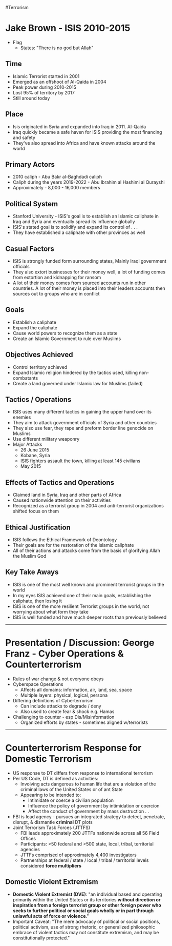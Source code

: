 #Terrorism
# Jake Brown - ISIS 2010-2015

- Flag
	- States: "There is no god but Allah"
## Time
- Islamic Terrorist started in 2001 
- Emerged as an offshoot of Al-Qaida in 2004
- Peak power during 2010-2015
- Lost 95% of territory by 2017
- Still around today

## Place
- Isis originated in Syria and expanded into Iraq in 2011. Al-Qaida 
- Iraq quickly became a safe haven for ISIS providing the most financing and safety
- They've also spread into Africa and have known attacks around the world

## Primary Actors
- 2010 caliph - Abu Bakr al-Baghdadi caliph
- Caliph during the years 2019-2022 - Abu Ibrahim al Hashimi al Qurayshi
- Approximately - 8,000 - 16,000 members

## Political System
- Stanford University - ISIS's goal is to establish an Islamic caliphate in Iraq and Syria and eventually spread its influence globally
- ISIS's stated goal is to solidify and expand its control of . . .
- They have established a caliphate with other provinces as well 

## Casual Factors
- ISIS is strongly funded form surrounding states, Mainly Iraqi government officials
- They also extort businesses for their money well, a lot of funding comes from extortion and kidnapping for ransom
- A lot of their money comes from sourced accounts run in other countries. A lot of their money is placed into their leaders accounts then sources out to groups who are in conflict

## Goals
- Establish a caliphate
- Expand the caliphate
- Cause world powers to recognize them as a state
- Create an Islamic Government to rule over Muslims

## Objectives Achieved
- Control territory achieved
- Expand Islamic religion hindered by the tactics used, killing non-combatants
- Create a land governed under Islamic law for Muslims (failed)

## Tactics / Operations
- ISIS uses many different tactics in gaining the upper hand over its enemies
- They aim to attack government officials of Syria and other countries
- They also use fear, they rape and preform border line genocide on Muslims
- Use different military weaponry
- Major Attacks
	- 26 June 2015
	- Kobane, Syria
	- ISIS fighters assault the town, killing at least 145 civilians
	- May 2015

## Effects of Tactics and Operations
- Claimed land in Syria, Iraq and other parts of Africa
- Caused nationwide attention on their activities
- Recognized as a terrorist group in 2004 and anti-terrorist organizations shifted focus on them

## Ethical Justification
- ISIS follows the Ethical Framework of Deontology
- Their goals are for the restoration of the Islamic caliphate
- All of their actions and attacks come from the basis of glorifying Allah the Muslim God

## Key Take Aways
- ISIS is one of the most well known and prominent terrorist groups in the world
- In my eyes ISIS achieved one of their main goals, establishing the caliphate, then losing it
- ISIS is one of the more resilient Terrorist groups in the world, not worrying about what form they take
- ISIS is well funded and have much deeper roots than previously believed

---

# Presentation / Discussion: George Franz - Cyber Operations & Counterterrorism

- Rules of war change & not everyone obeys
- Cyberspace Operations
	- Affects all domains: information, air, land, sea, space
	- Multiple layers: physical, logical, persona
- Differing definitions of Cyberterrorism
	- Can include attacks to degrade / deny
	- Also used to create fear & shock e.g. Hamas
- Challenging to counter - esp Dis/Misinformation
	- Organized efforts by states - sometimes aligned w/terrorists

---

# Counterterrorism Response for Domestic Terrorism
- US response to DT differs from response to international terrorism
- Per US Code, DT is defined as activities:
	- Involving acts dangerous to human life that are a violation of the criminal laws of the United States or of ant State
	- Appearing to be intended to:
		- Intimidate or coerce a civilian population
		- Influence the policy of government by intimidation or coercion
		- Affect the conduct of government by mass destruction . . 
- FBI is lead agency - pursues an integrated strategy to detect, penetrate, disrupt, & dismantle **criminal** DT plots
- Joint Terrorism Task Forces (JTTFS)
	- FBI leads approximately 200 JTTFs nationwide across all 56 Field Offices
	- Participants: >50 federal and >500 state, local, tribal, territorial agencies
	- JTTFs comprised of approximately 4,400 investigators
	- Partnerships at federal / state / local / tribal / territorial levels considered **force multipliers**

## Domestic Violent Extremism
- **Domestic Violent Extremist (DVE)**: "an individual based and operating primarily within the United States or its territories **without direction or inspiration from a foreign terrorist group or other foreign power who seeks to further political or social goals wholly or in part through unlawful acts of force or violence**."
- Important Caveat: "The mere advocacy of political or social positions, political activism, use of strong rhetoric, or generalized philosophic embrace of violent tactics may not constitute extremism, and may be constitutionally protected."